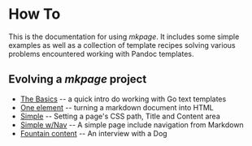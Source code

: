 
# How To

This is the documentation for using _mkpage_.  It includes some 
simple examples as well as a collection of template recipes solving 
various problems encountered working with Pandoc templates.

## Evolving a _mkpage_ project

+ [The Basics](the-basics.html) -- a quick intro do working with Go text templates
+ [One element](one-element/) -- turning a markdown document into HTML
+ [Simple](simple/) -- Setting a page's CSS path, Title and Content area
+ [Simple w/Nav](simple-with-nav/) -- A simple page include navigation from Markdown
+ [Fountain content](fountain-demo) -- An interview with a Dog
